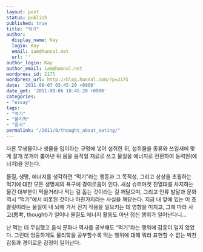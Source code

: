 ```yaml
---
layout: post
status: publish
published: true
title: "먹기"
author:
  display_name: Kay
  login: Kay
  email: iam@hannal.net
  url: ''
author_login: Kay
author_email: iam@hannal.net
wordpress_id: 2175
wordpress_url: http://blog.hannal.com/?p=2175
date: '2011-08-07 03:45:20 +0900'
date_gmt: '2011-08-06 18:45:20 +0900'
categories:
- "essay"
tags:
- "먹기"
- "물리학"
- "음식"
permalink: "/2011/8/thought_about_eating/"
---
```

<p>다른 무생물이나 생물을 입이라는 구멍에 넣어 섭취한 뒤, 섭취물을 종류와 쓰임새에 맞게 잘개 쪼개어 뽑아낸 뒤 몸을 움직일 재료로 쓰고 물질을 에너지로 전환하여 동력원(에너지)을 얻는다.</p>
<p>물질, 생명, 에너지를 생각하면 “먹기”라는 행동과 그 목적성, 그리고 상상을 초월하는 먹기에 대한 모든 생명체의 욕구에 경이로움이 인다. 새삼 슈퍼마켓 진열대를 차지하는 물건 대부분이 먹을거리나 먹는 걸 돕는 것이라는 걸 깨달으며, 그리고 인류 발달과 문화 역시 “먹기”에서 비롯된 것이나 마찬가지라는 사실을 깨닫는다. 지금 내 앞에 있는 이 초콜릿이라는 물질이 내 뇌에 가서 전기 작용을 일으키는 데 영향을 미치고, 그에 따라 사고(思考, thought)가 일어나 물질도 에너지 활동도 아닌 정신 행위가 일어난다니...</p>
<p>난 먹는 데 무심했고 음식 문화나 역사를 공부해도 “먹기”라는 행위에 감흥이 일지 않았다. 그런데 엉뚱하게도 물리학을 공부할수록 먹는 행위에 대해 뭐라 표현할 수 없는 벅찬 감동과 경이로운 감정이 일어난다.</p>
